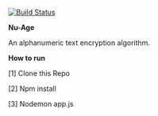 [![Build Status](https://travis-ci.org/AyabongaQwabi/numero.svg?branch=master)](https://travis-ci.org/AyabongaQwabi/numero)

**Nu-Age**

An alphanumeric text encryption algorithm.

**How to run**

[1] Clone this Repo

[2] Npm install

[3] Nodemon app.js
